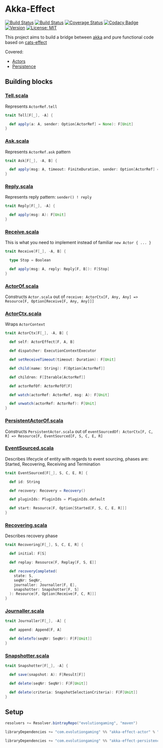 # Akka-Effect
[![Build Status](https://github.com/evolution-gaming/akka-effect/workflows/CI/badge.svg)](https://github.com/evolution-gaming/akka-effect/actions?query=workflow%3ACI) 
[![Build Status](https://travis-ci.org/evolution-gaming/akka-effect.svg)](https://travis-ci.org/evolution-gaming/akka-effect)
[![Coverage Status](https://coveralls.io/repos/evolution-gaming/akka-effect/badge.svg)](https://coveralls.io/r/evolution-gaming/akka-effect)
[![Codacy Badge](https://api.codacy.com/project/badge/Grade/bd019acfc1f04f7aae90beee7e59e15d)](https://www.codacy.com/app/evolution-gaming/akka-effect?utm_source=github.com&amp;utm_medium=referral&amp;utm_content=evolution-gaming/akka-effect&amp;utm_campaign=Badge_Grade)
[![Version](https://api.bintray.com/packages/evolutiongaming/maven/akka-effect/images/download.svg)](https://bintray.com/evolutiongaming/maven/akka-effect/_latestVersion)
[![License: MIT](https://img.shields.io/badge/License-MIT-yellowgreen.svg)](https://opensource.org/licenses/MIT)

This project aims to build a bridge between [akka](https://akka.io) and pure functional code based on [cats-effect](https://typelevel.org/cats-effect)

Covered:
* [Actors](https://doc.akka.io/docs/akka/current/actors.html)
* [Persistence](https://doc.akka.io/docs/akka/current/persistence.html)

## Building blocks 

### [Tell.scala](actor/src/main/scala/com/evolutiongaming/akkaeffect/Tell.scala)

Represents `ActorRef.tell`

```scala
trait Tell[F[_], -A] {

  def apply(a: A, sender: Option[ActorRef] = None): F[Unit]
}
```


### [Ask.scala](actor/src/main/scala/com/evolutiongaming/akkaeffect/Ask.scala)

Represents `ActorRef.ask` pattern

```scala
trait Ask[F[_], -A, B] {

  def apply(msg: A, timeout: FiniteDuration, sender: Option[ActorRef] = None): F[B]
}
```


### [Reply.scala](actor/src/main/scala/com/evolutiongaming/akkaeffect/Reply.scala)

Represents reply pattern: `sender() ! reply`

```scala
trait Reply[F[_], -A] {

  def apply(msg: A): F[Unit]
}
```


### [Receive.scala](actor/src/main/scala/com/evolutiongaming/akkaeffect/Receive.scala)

This is what you need to implement instead of familiar `new Actor { ... }`  

```scala
trait Receive[F[_], -A, B] {

  type Stop = Boolean

  def apply(msg: A, reply: Reply[F, B]): F[Stop]
}
```


### [ActorOf.scala](actor/src/main/scala/com/evolutiongaming/akkaeffect/ActorOf.scala)

Constructs `Actor.scala` out of `receive: ActorCtx[F, Any, Any] => Resource[F, Option[Receive[F, Any, Any]]]`


### [ActorCtx.scala](actor/src/main/scala/com/evolutiongaming/akkaeffect/ActorCtx.scala)

Wraps `ActorContext`

```scala
trait ActorCtx[F[_], -A, B] {

  def self: ActorEffect[F, A, B]

  def dispatcher: ExecutionContextExecutor

  def setReceiveTimeout(timeout: Duration): F[Unit]

  def child(name: String): F[Option[ActorRef]]

  def children: F[Iterable[ActorRef]]

  def actorRefOf: ActorRefOf[F]

  def watch(actorRef: ActorRef, msg: A): F[Unit]

  def unwatch(actorRef: ActorRef): F[Unit]
}
```


### [PersistentActorOf.scala](persistence/src/main/scala/com/evolutiongaming/akkaeffect/persistence/PersistentActorOf.scala)

Constructs `PersistentActor.scala` out of `eventSourcedOf: ActorCtx[F, C, R] => Resource[F, EventSourced[F, S, C, E, R]`


### [EventSourced.scala](persistence/src/main/scala/com/evolutiongaming/akkaeffect/persistence/EventSourced.scala)

Describes lifecycle of entity with regards to event sourcing, phases are: Started, Recovering, Receiving and Termination

```scala
trait EventSourced[F[_], S, C, E, R] {

  def id: String

  def recovery: Recovery = Recovery()

  def pluginIds: PluginIds = PluginIds.default

  def start: Resource[F, Option[Started[F, S, C, E, R]]]
}
```


### [Recovering.scala](persistence/src/main/scala/com/evolutiongaming/akkaeffect/persistence/Recovering.scala)

Describes recovery phase
 
```scala
trait Recovering[F[_], S, C, E, R] {

  def initial: F[S]

  def replay: Resource[F, Replay[F, S, E]]

  def recoveryCompleted(
    state: S,
    seqNr: SeqNr,
    journaller: Journaller[F, E],
    snapshotter: Snapshotter[F, S]
  ): Resource[F, Option[Receive[F, C, R]]]
}
```


### [Journaller.scala](persistence/src/main/scala/com/evolutiongaming/akkaeffect/persistence/Journaller.scala)

```scala
trait Journaller[F[_], -A] {

  def append: Append[F, A]

  def deleteTo(seqNr: SeqNr): F[F[Unit]]
}
```


### [Snapshotter.scala](persistence/src/main/scala/com/evolutiongaming/akkaeffect/persistence/Snapshotter.scala)

```scala
trait Snapshotter[F[_], -A] {

  def save(snapshot: A): F[Result[F]]

  def delete(seqNr: SeqNr): F[F[Unit]]

  def delete(criteria: SnapshotSelectionCriteria): F[F[Unit]]
}
```


## Setup

```scala
resolvers += Resolver.bintrayRepo("evolutiongaming", "maven")

libraryDependencies += "com.evolutiongaming" %% "akka-effect-actor" % "0.0.1"

libraryDependencies += "com.evolutiongaming" %% "akka-effect-persistence" % "0.0.1"
```